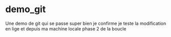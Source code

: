 # demo_git
Une demo de git qui se passe super bien
je confirme
je teste la modification en lige
et depuis ma machine locale
phase 2 de la boucle
